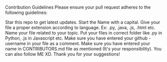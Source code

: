 Contribution Guidelines
Please ensure your pull request adheres to the following guidelines:

Star this repo to get latest updates.
Start the Name with a capital.
Give your file a proper extension according to language. Ex: .py, .java, .js, .html etc.
Name your file related to your topic.
Put your files in correct folder like .py in Python, .js in Javascript etc.
Make sure you have entered your github - username in your file as a comment.
Make sure you have entered your name in CONTRIBUTORS.md file as mentioned (It's your responsibility).
You can also follow ME XD.
Thank you for your suggestions!
